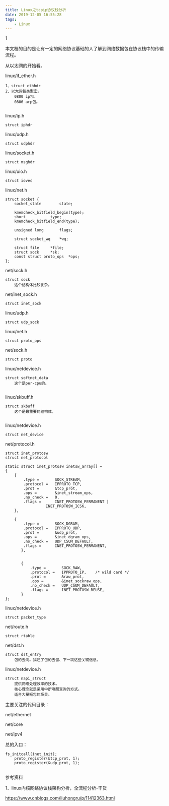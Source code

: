 ```yaml
---
title: Linux之tcpip协议栈分析
date: 2019-12-05 16:55:28
tags:
	- Linux
---
```


1

本文档的目的是让有一定的网络协议基础的人了解到网络数据包在协议栈中的传输流程。

从以太网的开始看。

linux/if_ether.h

```
1、struct ethhdr
2、以太网包类型宏。
	0800 ip包。
	0806 arp包。
	
```

linux/ip.h

```
struct iphdr
```

linux/udp.h

```
struct udphdr
```

linux/socket.h

```
struct msghdr 
```

linux/uio.h

```
struct iovec
```

linux/net.h

```
struct socket {
	socket_state		state;

	kmemcheck_bitfield_begin(type);
	short			type;
	kmemcheck_bitfield_end(type);

	unsigned long		flags;

	struct socket_wq	*wq;

	struct file		*file;
	struct sock		*sk;
	const struct proto_ops	*ops;
};
```

net/sock.h

```
struct sock
	这个结构体比较复杂。
```

net/inet_sock.h

```
struct inet_sock 
```

linux/udp.h

```
struct udp_sock
```

linux/net.h

```
struct proto_ops
```

net/sock.h

```
struct proto
```

linux/netdevice.h

```
struct softnet_data
	这个是per-cpu的。
	
```

linux/skbuff.h

```
struct skbuff
	这个是最重要的结构体。
	
```

linux/netdevice.h

```
struct net_device 
```

net/protocol.h

```
struct inet_protosw
struct net_protocol 
```

```
static struct inet_protosw inetsw_array[] =
{
	{
		.type =       SOCK_STREAM,
		.protocol =   IPPROTO_TCP,
		.prot =       &tcp_prot,
		.ops =        &inet_stream_ops,
		.no_check =   0,
		.flags =      INET_PROTOSW_PERMANENT |
			      INET_PROTOSW_ICSK,
	},

	{
		.type =       SOCK_DGRAM,
		.protocol =   IPPROTO_UDP,
		.prot =       &udp_prot,
		.ops =        &inet_dgram_ops,
		.no_check =   UDP_CSUM_DEFAULT,
		.flags =      INET_PROTOSW_PERMANENT,
       },


       {
	       .type =       SOCK_RAW,
	       .protocol =   IPPROTO_IP,	/* wild card */
	       .prot =       &raw_prot,
	       .ops =        &inet_sockraw_ops,
	       .no_check =   UDP_CSUM_DEFAULT,
	       .flags =      INET_PROTOSW_REUSE,
       }
};
```

linux/netdevice.h

```
struct packet_type 
```

net/route.h

```
struct rtable
```

net/dst.h

```
struct dst_entry
	包的去向。描述了包的去留、下一跳这些关键信息。
```

linux/netdevice.h

```
struct napi_struct 
	提供网络处理效率的技术。
	核心理念就是采用中断唤醒查询的方式。
	适合大量短包的场景。
```



主要关注的代码目录：

net/ethernet

net/core

net/ipv4



总的入口：

```
fs_initcall(inet_init);
	proto_register(&tcp_prot, 1);
	proto_register(&udp_prot, 1);
	
```



参考资料

1、linux内核网络协议栈架构分析，全流程分析-干货

https://www.cnblogs.com/liuhongru/p/11412363.html